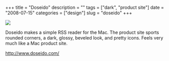 +++
title = "Doseido"
description = ""
tags = ["dark", "product site"]
date = "2008-07-15"
categories = ["design"]
slug = "doseido"
+++


 

  <div id="screens-thumbs" class="clearfix">
    <div class="txt-center" id="design-submission"><a href="http://www.doseido.com/"><img id='bluga-thumbnail-1333' class='bluga-thumbnail large' src='//media.konigi.com/bluga/
wt487d0aecdbfe4_0.jpg'/></a></div>  
  </div>   
<p>Doseido makes a simple RSS reader for the Mac. The product site sports rounded corners, a dark, glossy, beveled look, and pretty icons. Feels very much like a Mac product site. </p>
<p><a href="http://www.doseido.com/">http://www.doseido.com/</a></p>




